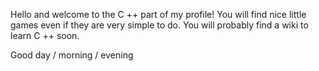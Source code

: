 Hello and welcome to the C ++ part of my profile! 
You will find nice little games even if they are very simple to do. You will probably find a wiki to learn C ++ soon. 

Good day / morning / evening
